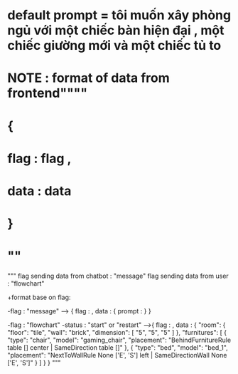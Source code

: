 # default prompt = tôi muốn xây phòng ngủ với một chiếc bàn hiện đại , một chiếc giường mới và một chiếc tủ to

# NOTE : format of data from frontend""""
#      {
#         flag : flag ,
#         data : data
#     }
# ""

"""
 flag sending data from chatbot : "message"
 flag sending data from user : "flowchart"
 
 +format base on flag:
 
 -flag : "message" 
 --> {
        flag : <flag>,
        data : {
            prompt : <prompt>
        }
    }

-flag : "flowchart"
-status : "start" or "restart"
-->{
        flag : <flag>,
        data : {
            "room": {
                "floor": "tile",
                "wall": "brick",
                "dimension": [
                "5",
                "5",
                "5"
                ]
            },
            "furnitures": [
                {
                "type": "chair",
                "model": "gaming_chair",
                "placement": "BehindFurnitureRule table [] center | SameDirection table []"
                },
                {
                "type": "bed",
                "model": "bed_1",
                "placement": "NextToWallRule None ['E', 'S'] left | SameDirectionWall None ['E', 'S']"
                }
            ]
        }
    }
"""